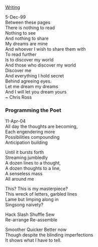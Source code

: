 [Writing](/writing/)

5-Dec-99<br>
Between these pages<br>
There is nothing to read<br>
Nothing to see<br>
And nothing to share<br>
My dreams are mine<br>
And whoever I wish to share them with<br>
To read further<br>
Is to discover my world<br>
And those who discover my world<br>
Discover me<br>
And everything I hold secret<br>
Behind agreeing eyes.<br>
Let me dream my dreams<br>
And I will let you dream yours<br>
~ Chris Ross
                                               
                                                

### Programming the Poet
11-Apr-04<br>
All day the thoughts are becoming,<br>
Each engendering more<br>
Possibilities compounding<br>
Anticipation building
 
Until it bursts forth<br>
Streaming jumbledly<br>
A dozen lines to a thought,<br>
A dozen thoughts to a line,<br>
A senseless mass<br>
All around me
 
This? This is my masterpiece?<br>
This wreck of letters, garbled lines<br>
Lame but limping along in<br>
Singsong naivety?
 
Hack Slash Shuffle Sew<br>
Re-arrange Re-assemble
 
Smoother Quicker Better now<br>
Though despite the blinding imperfections<br>
It shows what I have to tell.
